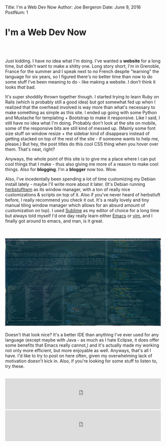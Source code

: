 Title:       I'm a Web Dev Now
Author:      Joe Bergeron 
Date:        June 9, 2016
PostNum:     1



# I'm a Web Dev Now

<br></br>

Just kidding. I have no idea what I'm doing. I've wanted a **website** for a long time, but didn't want to make a shitty one. Long story short, I'm in Grenoble, France for the summer and I speak next to no French despite "learning" the language for six years, so I figured there's no better time than now to do some stuff I've been meaning to do - like making a website. I don't think it looks *that* bad.

It's super shoddily thrown together though. I started trying to learn Ruby on Rails (which is probably still a good idea) but got somewhat fed up when I realized that the overhead involved is way more than what's necessary to make something as simple as this site. I ended up going with some Python and Mustache for templating + Bootstrap to make it responsive. Like I said, I still have no idea what I'm doing. Probably don't look at the site on mobile, some of the responsive bits are still kind of messed up. (Mainly some font size stuff on window resize + the sidebar kind of disappears instead of getting stacked on top of the rest of the site - if someone wants to help me, please.) But hey, the post titles do this cool CSS thing when you hover over them. That's neat, right?

Anyways, the whole point of this site is to give me a place where I can put cool things that I make - thus also giving me more of a reason to make cool things. Also for **blogging**. I'm a **blogger** now too. Wow.

Also, I've incedentally been spending a lot of time customizing my Debian install lately - maybe I'll write more about it later. (It's Debian running [herbstufltwm](http://herbstluftwm.org/) as its window manager, with a ton of really nice customizations & scripts on top of it. Also if you've never heard of herbstluft before, I really recommend you check it out. It's a really lovely and tiny manual tiling window manager which allows for an absurd amount of customization on top). I used [Sublime](http://www.sublimetext.com/) as my editor of choice for a long time but always told myself I'd one day really learn either [Emacs](https://www.gnu.org/software/emacs/) or [vim](http://www.vim.org/), and I finally got around to emacs, and man, is it great. 

<br></br>
<img src="../assets/images/emacs.png" class="postImage"></img>
<br></br>
Doesn't that look nice? It's a better IDE than anything I've ever used for any language (except maybe with Java - as much as I hate Eclipse, it does offer some benefits that Emacs really cannot,) and it's actually made my working not only more efficient, but more enjoyable as well. Anyways, that's all I have. I'd like to try to post on here often, given my overwhelming lack of motivation doesn't kick in. Also, if you're looking for some stuff to listen to, try these.
<br></br>
<iframe width="100%" height="100em" scrolling="no" frameborder="no" src="https://w.soundcloud.com/player/?url=https%3A//api.soundcloud.com/tracks/138044125&amp;auto_play=false&amp;hide_related=false&amp;show_comments=true&amp;show_user=true&amp;show_reposts=false&amp;visual=true"></iframe>

<iframe width="100%" height="100em" scrolling="no" frameborder="no" src="https://w.soundcloud.com/player/?url=https%3A//api.soundcloud.com/tracks/128189535&amp;auto_play=false&amp;hide_related=false&amp;show_comments=true&amp;show_user=true&amp;show_reposts=false&amp;visual=true"></iframe>

<br></br>



